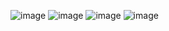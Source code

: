 ![image](https://github.com/akinbs/travella/assets/79157033/9910fd11-fea8-49ac-a7e0-94f8bb1af086)
![image](https://github.com/akinbs/travella/assets/79157033/e8eb1b7e-d87a-470f-9f23-23cd212e8150)
![image](https://github.com/akinbs/travella/assets/79157033/ecac9b21-a132-4540-97db-c546b8a9d475)
![image](https://github.com/akinbs/travella/assets/79157033/02764a0d-63a3-4ed7-b56a-925596df8116)

